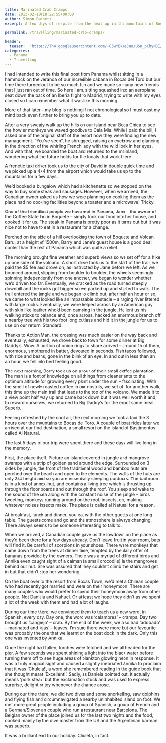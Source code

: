 ```yaml
---
title: Marinated Crab Cramps
date: 2013-02-10T18:22:55+00:00
author: Simon Barnett
excerpt: A few days of respite from the heat up in the mountains of Boquete are followed by a few days in Bocas del Toro where we meet some fantastic people and learn some interesting Spanish phrases.

permalink: /travelling/marinated-crab-cramps/

header:
  teaser:  'https://lh4.googleusercontent.com/-C5wYBkYeJuo/USn_pChyNJI/AAAAAAAAAhY/CHNCEG9iY8c/s640/Slightly%2520drunk%2520people%2520on%2520the%2520dock%252C%2520after%2520looking%2520at%2520the%2520plankton.jpg'
categories:
  - Panama
  - Travelling
---
```

I had intended to write this final post from Panama whilst sitting in a hammock on the veranda of our incredible cabana in Bocas del Toro but our time there turned out to be so much fun and we made so many new friends that I just ran out of time. So here I am, sitting squashed into an aeroplane seat down the back of an Iberia flight to Madrid, trying to write with my eyes closed so I can remember what it was like this morning.

More of that later &#8211; my blog is nothing if not chronological so I must cast my mind back even further to bring you up to date.

After a very sweaty walk up the hills on our island near Boca Chica to see the howler monkeys we waved goodbye to Cala Mia. While I paid the bill, I asked one of the original staff of the resort how they were finding the new management. &#8220;You&#8217;ve seen&#8221;, he shrugged, raising an eyebrow and glancing in the direction of the whirling French lady with the wild look in her eyes. And with that, we boarded the boat and returned to the mainland, wondering what the future holds for the locals that work there.

A frenetic taxi driver took us to the city of David in double quick time and we picked up a 4&#215;4 from the airport which would take us up to the mountains for a few days.

We&#8217;d booked a bungalow which had a kitchenette so we stopped on the way to buy some steak and sausages. However, when we arrived, the Canadian owner asked us how we were planning on cooking them as the place had no cooking facilities beyond a toaster and a microwave! Tricky.

One of the friendliest people we have met in Panama, Jane &#8211; the owner of the Coffee State Inn in Boquete &#8211; simply took our food into her house, and cooked it for us. The steak in Panama is pretty poor as it turns out but it was nice not to have to eat in a restaurant for a change.

Perched on the side of a hill overlooking the town of Boquete and Volcan Baru, at a height of 1500m, Barry and Jane&#8217;s guest house is a good deal cooler than the rest of Panama which was quite a relief.

The morning brought fine weather and superb views so we set off for a hike up one side of the volcano. A short drive took us to the start of the trail, we paid the $5 fee and drove on, as instructed by Jane before we left. As we bounced around, slipping from boulder to boulder, the wheels seemingly spinning independently from one another, we began to wonder whether we&#8217;d driven too far. Eventually, we cracked as the road turned steeply downhill and the rocks got bigger so we parked up and started to walk. The trail entered the jungle and we began to climb but, after half an hour or so, we came to what looked like an impassable obstacle &#8211; a raging river littered with large rocks. Eventually, we were helped across by an American guy with skin like leather who&#8217;d been camping in the jungle. He lent us his walking sticks to balance and, once across, hacked an enormous branch off a nearby tree with his two foot long cutlass and hid it in the jungle for us to use on our return. Standard.

Thanks to Action Man, the crossing was much easier on the way back and eventually, exhausted, we drove back to town for some dinner at Big Daddy&#8217;s. Wow. A portion of onion rings to share arrived &#8211; around 15 of them, enormous, smothered in batter, devoured in seconds. Fish tacos followed, with rice and beans, gone in the blink of an eye. In and out in less than an an hour, we fell into bed feeling good.

The next morning, Barry took us on a tour of their small coffee plantation. The man is a font of knowledge on all things from cleaner ants to the optimum altitude for growing every plant under the sun &#8211; fascinating. With the smell of newly roasted coffee in our nostrils, we set off for another walk, this time up the main trail that leads to the top of the volcano. We made it to a view point half way up and came back down but it was well worth it and, to reward ourselves, we returned to Big Daddy&#8217;s for the exact same meal. Superb.

Feeling refreshed by the cool air, the next morning we took a taxi the 3 hours over the mountains to Bocas del Toro. A couple of boat rides later we arrived at our final destination, a small resort on the island of Bastimentos called Al Natural.

The last 5 days of our trip were spent there and these days will live long in the memory.

First, the place itself. Picture an island covered in jungle and mangrove swamps with a strip of golden sand around the edge. Surrounded on 3 sides by jungle, the front of the traditional wood and bamboo huts are perched over the beach and open to the elements. The walls of the huts are only 3/4 height and so you are essentially sleeping outdoors. The bathroom is in a kind of annex-hut, and contains a living tree which is thrusting up through the floor boards and out through the roof. You sleep and wake to the sound of the sea along with the constant noise of the jungle &#8211; birds tweeting, monkeys running around on the roof, insects, err, making whatever noises insects make. The place is called al Natural for a reason.

At breakfast, lunch and dinner, you eat with the other guests at one long table. The guests come and go and the atmosphere is always changing. There always seems to be someone interesting to talk to.

When we arrived, a Canadian couple gave us the lowdown on the place as they&#8217;d been there for a few days already. Don&#8217;t leave fruit in your room, bats will find it. Be careful of scorpions in your shoes. There were monkeys that came down from the trees at dinner time, tempted by the daily offer of bananas provided by the owners. There was a myriad of different birds and Annika even caught sight of a caiman (a small crocodile) in the mangroves behind our hut. She was assured that they couldn&#8217;t climb the stairs and get in but that didn&#8217;t stop her wondering.

On the boat over to the resort from Bocas Town, we&#8217;d met a Chilean couple who had recently got married and were on their honeymoon. There are many couples who would prefer to spend their honeymoon away from other people. Not Daniela and Nahuel. Or at least we hope they didn&#8217;t as we spent a lot of the week with them and had a lot of laughs.

During our time there, we convinced them to teach us a new word, in Spanish, every day. Day one, the word was &#8216;calambres&#8217; &#8211; cramps. Day two brought us &#8216;cangrejo&#8217; &#8211; crab. By the end of the week, we also had &#8216;adobado&#8217; &#8211; marinated and &#8216;ojas&#8217; &#8211; leaves. I&#8217;m sure there were more but our favourite was probably the one that we learnt on the boat dock in the dark. Only this one was invented by Annika.

Once the night had fallen, torches were fetched and we all headed for the pier. A few seconds was spent shining a light into the black water before turning them off to see huge areas of plankton glowing neon in response. It was a truly magical sight and caused a slightly inebriated Annika to proclaim that it was &#8216;Chuleta!&#8217;, a word she remembered reading in the guide book that she thought meant &#8216;Excellent!&#8217;. Sadly, as Daniela pointed out, it actually means &#8216;pork steak&#8217; but the exclamation stuck and was used to express surprise, delight or joy whenever the chance arose.

During our time there, we did two dives and some snorkelling, saw dolphins and flying fish and circumnavigated a nearby uninhabited island on foot. We met more great people including a group of Spanish, a group of French and a German/Slovenian couple who run a restaurant near Barcelona. The Belgian owner of the place joined us for the last two nights and the food, cooked mainly by the dive master from the US and the Argentinian barman was superb.

It was a brilliant end to our holiday. Chuleta, in fact.
